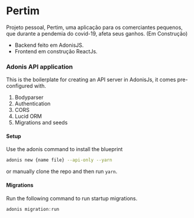﻿# Pertim
Projeto pessoal, Pertim, uma aplicação para os comerciantes pequenos, que durante a pendemia do covid-19, afeta seus ganhos. 
(Em Construção)

* Backend feito em AdonisJS. 
* Frontend em construção ReactJs. 

### Adonis API application

This is the boilerplate for creating an API server in AdonisJs, it comes pre-configured with.

1. Bodyparser
2. Authentication
3. CORS
4. Lucid ORM
5. Migrations and seeds

#### Setup

Use the adonis command to install the blueprint

```bash
adonis new {name file} --api-only --yarn
```

or manually clone the repo and then run `yarn`.


#### Migrations

Run the following command to run startup migrations.

```js
adonis migration:run
```
